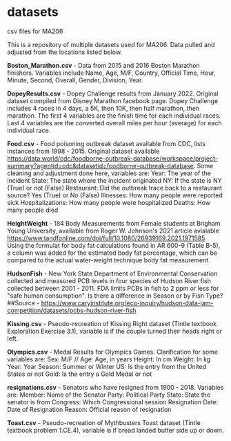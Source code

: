 # datasets
csv files for MA206

This is a repository of multiple datasets used for MA206. Data pulled and adjusted from the locations listed below.

**Boston_Marathon.csv** - Data from 2015 and 2016 Boston Marathon finishers. Variables include Name, Age, M/F, Country, Official Time, Hour, Minute, Second, Overall, Gender, Division, Year.

**DopeyResults.csv** - Dopey Challenge results from January 2022. Original dataset compiled from Disney Marathon facebook page. Dopey Challenge includes 4 races in 4 days, a 5K, then 10K, then half marathon, then marathon. The first 4 variables are the finish time for each individual races. Last 4 variables are the converted overall miles per hour (average) for each individual race.


**Food.csv** - Food poisoning outbreak dataset available from CDC, lists instances from 1998 - 2015. Original dataset available https://data.world/cdc/foodborne-outbreak-database/workspace/project-summary?agentid=cdc&datasetid=foodborne-outbreak-database. Some cleaning and adjustment done here, variables are:
  Year: The year of the incident 
  State: The state where the incident originated
  NY: If the state is NY (True) or not (False)
  Restaurant: Did the outbreak trace back to a restaurant source? Yes (True) or No (False)
  Illnesses: How many people were reported sick
  Hospitalizations: How many people were hospitalized
  Deaths: How many people died


**HeightWeight** - 184 Body Measurements from Female students at Brigham Young University, available from Roger W. Johnson's 2021 article avialable https://www.tandfonline.com/doi/full/10.1080/26939169.2021.1971585. Using the formulat for body fat calculations found in AR 600-9 (Table B-5), a column was added for the estimated body fat percentage, which can be compared to the actual water-weight technique body fat measurement. 


**HudsonFish** - New York State Department of Environmental Conservation collected and measured PCB levels in four species of Hudson River fish collected between 2001 - 2011.
FDA limits PCBs in fish to 2 ppm or less for "safe human consumption". Is there a difference in Season or by Fish Type? ##Source - https://www.caryinstitute.org/eco-inquiry/hudson-data-jam-competition/datasets/pcbs-hudson-river-fish


**Kissing.csv** - Pseudo-recreation of Kissing Right dataset (Tintle textbook Exploration Exercise 3.1), variable is if the couple turned their heads right or left.


**Olympics.csv** - Medal Results for Olympics Games. Clarification for some variables are:
  Sex: M/F //
  Age: Age, in years
  Height: In cm
  Weight: In kg
  Year: Year
  Season: Summer or Winter
  US: Is the entry from the United States or not
  Gold: Is the entry a Gold Medal or not

**resignations.csv** - Senators who have resigned from 1900 - 2018. Variables are:
  Member: Name of the Senator
  Party: Political Party
  State: State the senator is from
  Congress: Which Congressional session
  Resignation Date: Date of Resignation
  Reason: Official reason of resignation
      
      
**Toast.csv** - Pseudo-recreation of Mythbusters Toast dataset (Tintle textbook problem 1.CE.4), variable is if bread landed butter side up or down.

